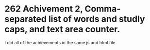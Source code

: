 # 262 Achivement 2, Comma-separated list of words and studly caps, and text area counter.
I did all of the achievements in the same js and html file.